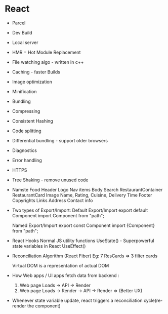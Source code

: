# React

- Parcel

- Dev Build
- Local server
- HMR = Hot Module Replacement
- File watching algo - written in c++
- Caching - faster Builds
- Image optimization
- Minification
- Bundling
- Compressing
- Consistent Hashing
- Code splitting
- Differential bundling - support older browsers
- Diagnostics
- Error handling
- HTTPS
- Tree Shaking - remove unused code

- Namste Food
    Header
        Logo
        Nav items
    Body
        Search
        RestaurantContainer
            RestaurantCard
                Image
                Name, Rating, Cuisine, Delivery Time
    Footer
        Copyrights
        Links
        Address
        Contact info

- Two types of Export/Import:
    Default Export/Import
        export default Component
        import Component from "path";

    Named Export/Import
        export const Component
        import {Component} from "path";

- React Hooks
    Normal JS utility functions
        UseState() - Superpowerful state variables in React
        UseEffect()

- Reconciliation Algorithm (React Fiber)
    Eg: 7 ResCards => 3 filter cards

    Virtual DOM is a representation of actual DOM

- How Web apps / UI apps fetch data from backend :
    1. Web page Loads -> API -> Render
    2. Web page Loads -> Render -> API -> Render  => (Better UX)

- Whenever state variable update, react triggers a reconciliation cycle(re-render the component)
